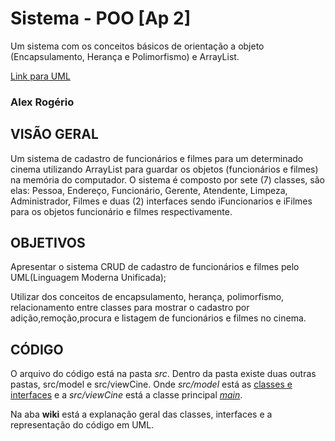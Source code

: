 # Sistema - POO [Ap 2]
 Um sistema com os conceitos básicos de orientação a objeto
  (Encapsulamento, Herança e Polimorfismo) e ArrayList.
  
[Link para UML](https://drive.google.com/file/d/1iYxjic9i-slF0SKPCu8H3xbw5Qg1sTgB/view)

### Alex Rogério


## VISÃO GERAL
Um sistema de cadastro de funcionários e filmes para um determinado cinema utilizando ArrayList para guardar os objetos (funcionários e filmes) na memória do computador.
O sistema é composto por sete (7) classes, são elas: Pessoa, Endereço, Funcionário, Gerente, Atendente, Limpeza, Administrador, Filmes e duas (2) interfaces sendo iFuncionarios 
e iFilmes para os objetos funcionário e filmes respectivamente.

## OBJETIVOS

Apresentar o sistema CRUD de cadastro de funcionários e filmes pelo UML(Linguagem Moderna Unificada);

Utilizar dos conceitos de encapsulamento, herança, polimorfismo, relacionamento entre classes para mostrar o cadastro por adição,remoção,procura e listagem de funcionários e filmes no cinema.

## CÓDIGO

O arquivo do código está na pasta _src_. Dentro da pasta existe duas outras pastas, src/model e src/viewCine. Onde _src/model_ está as  [classes e interfaces](https://github.com/alexrogeriodj/CRUD_JAVA_POO/tree/master/src/model) e a _src/viewCine_ está a classe principal  [_main_](https://github.com/alexrogeriodj/CRUD_JAVA_POO/tree/master/src/viewCine). 

Na aba **wiki** está a explanação geral das classes, interfaces e a representação do código em UML.

